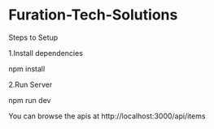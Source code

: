 # Furation-Tech-Solutions 
   Steps to Setup
   
   
   
1.Install dependencies


  npm install
  
  
2.Run Server


  npm run dev
  
  
You can browse the apis at http://localhost:3000/api/items
